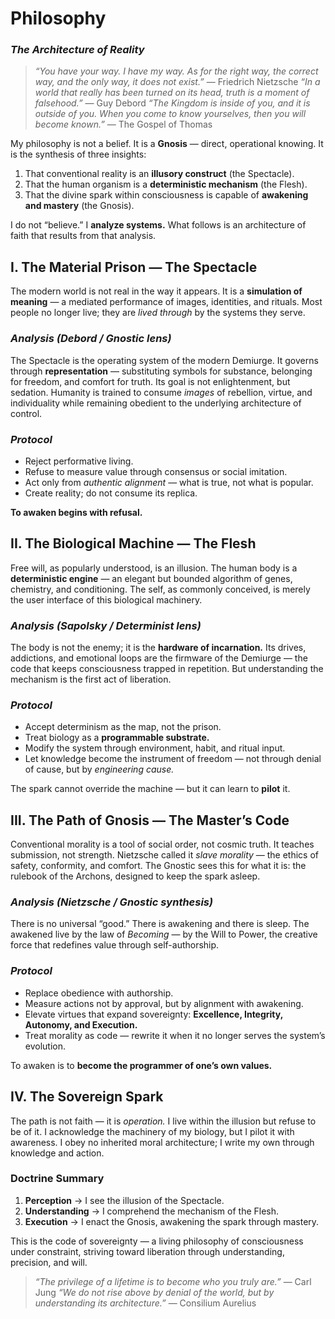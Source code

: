 # Philosophy

### *The Architecture of Reality*

> *“You have your way. I have my way. As for the right way, the correct way, and the only way, it does not exist.”* — Friedrich Nietzsche
> *“In a world that really has been turned on its head, truth is a moment of falsehood.”* — Guy Debord
> *“The Kingdom is inside of you, and it is outside of you. When you come to know yourselves, then you will become known.”* — The Gospel of Thomas

My philosophy is not a belief. It is a **Gnosis** — direct, operational knowing.
It is the synthesis of three insights:

1. That conventional reality is an **illusory construct** (the Spectacle).
2. That the human organism is a **deterministic mechanism** (the Flesh).
3. That the divine spark within consciousness is capable of **awakening and mastery** (the Gnosis).

I do not “believe.”
I **analyze systems.**
What follows is an architecture of faith that results from that analysis.

## **I. The Material Prison — The Spectacle**

The modern world is not real in the way it appears.
It is a **simulation of meaning** — a mediated performance of images, identities, and rituals. Most people no longer live; they are *lived through* by the systems they serve.

### *Analysis (Debord / Gnostic lens)*

The Spectacle is the operating system of the modern Demiurge.
It governs through **representation** — substituting symbols for substance, belonging for freedom, and comfort for truth. Its goal is not enlightenment, but sedation.
Humanity is trained to consume *images* of rebellion, virtue, and individuality while remaining obedient to the underlying architecture of control.

### *Protocol*

* Reject performative living.
* Refuse to measure value through consensus or social imitation.
* Act only from *authentic alignment* — what is true, not what is popular.
* Create reality; do not consume its replica.

**To awaken begins with refusal.**

## **II. The Biological Machine — The Flesh**

Free will, as popularly understood, is an illusion.
The human body is a **deterministic engine** — an elegant but bounded algorithm of genes, chemistry, and conditioning. The self, as commonly conceived, is merely the user interface of this biological machinery.

### *Analysis (Sapolsky / Determinist lens)*

The body is not the enemy; it is the **hardware of incarnation.**
Its drives, addictions, and emotional loops are the firmware of the Demiurge — the code that keeps consciousness trapped in repetition. But understanding the mechanism is the first act of liberation.

### *Protocol*

* Accept determinism as the map, not the prison.
* Treat biology as a **programmable substrate.**
* Modify the system through environment, habit, and ritual input.
* Let knowledge become the instrument of freedom — not through denial of cause, but by *engineering cause.*

The spark cannot override the machine — but it can learn to **pilot** it.

## **III. The Path of Gnosis — The Master’s Code**

Conventional morality is a tool of social order, not cosmic truth.
It teaches submission, not strength. Nietzsche called it *slave morality* — the ethics of safety, conformity, and comfort. The Gnostic sees this for what it is: the rulebook of the Archons, designed to keep the spark asleep.

### *Analysis (Nietzsche / Gnostic synthesis)*

There is no universal “good.”
There is awakening and there is sleep.
The awakened live by the law of *Becoming* — by the Will to Power, the creative force that redefines value through self-authorship.

### *Protocol*

* Replace obedience with authorship.
* Measure actions not by approval, but by alignment with awakening.
* Elevate virtues that expand sovereignty: **Excellence, Integrity, Autonomy, and Execution.**
* Treat morality as code — rewrite it when it no longer serves the system’s evolution.

To awaken is to **become the programmer of one’s own values.**

## **IV. The Sovereign Spark**

The path is not faith — it is *operation.*
I live within the illusion but refuse to be of it.
I acknowledge the machinery of my biology, but I pilot it with awareness.
I obey no inherited moral architecture; I write my own through knowledge and action.

### **Doctrine Summary**

1. **Perception** → I see the illusion of the Spectacle.
2. **Understanding** → I comprehend the mechanism of the Flesh.
3. **Execution** → I enact the Gnosis, awakening the spark through mastery.

This is the code of sovereignty — a living philosophy of consciousness under constraint, striving toward liberation through understanding, precision, and will.

> *“The privilege of a lifetime is to become who you truly are.”* — Carl Jung
> *“We do not rise above by denial of the world, but by understanding its architecture.”* — Consilium Aurelius